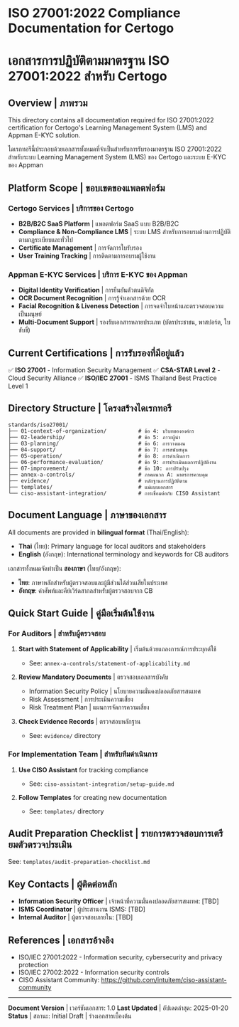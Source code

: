 # ISO 27001:2022 Compliance Documentation for Certogo
# เอกสารการปฏิบัติตามมาตรฐาน ISO 27001:2022 สำหรับ Certogo

## Overview | ภาพรวม

This directory contains all documentation required for ISO 27001:2022 certification for Certogo's Learning Management System (LMS) and Appman E-KYC solution.

ไดเรกทอรีนี้ประกอบด้วยเอกสารทั้งหมดที่จำเป็นสำหรับการรับรองมาตรฐาน ISO 27001:2022 สำหรับระบบ Learning Management System (LMS) ของ Certogo และระบบ E-KYC ของ Appman

## Platform Scope | ขอบเขตของแพลตฟอร์ม

### Certogo Services | บริการของ Certogo
- **B2B/B2C SaaS Platform** | แพลตฟอร์ม SaaS แบบ B2B/B2C
- **Compliance & Non-Compliance LMS** | ระบบ LMS สำหรับการอบรมด้านการปฏิบัติตามกฎระเบียบและทั่วไป
- **Certificate Management** | การจัดการใบรับรอง
- **User Training Tracking** | การติดตามการอบรมผู้ใช้งาน

### Appman E-KYC Services | บริการ E-KYC ของ Appman
- **Digital Identity Verification** | การยืนยันตัวตนดิจิทัล
- **OCR Document Recognition** | การรู้จำเอกสารด้วย OCR
- **Facial Recognition & Liveness Detection** | การจดจำใบหน้าและตรวจสอบความเป็นมนุษย์
- **Multi-Document Support** | รองรับเอกสารหลายประเภท (บัตรประชาชน, พาสปอร์ต, ใบขับขี่)

## Current Certifications | การรับรองที่มีอยู่แล้ว

✅ **ISO 27001** - Information Security Management
✅ **CSA-STAR Level 2** - Cloud Security Alliance
✅ **ISO/IEC 27001** - ISMS Thailand Best Practice Level 1

## Directory Structure | โครงสร้างไดเรกทอรี

```
standards/iso27001/
├── 01-context-of-organization/          # ข้อ 4: บริบทขององค์กร
├── 02-leadership/                       # ข้อ 5: ภาวะผู้นำ
├── 03-planning/                         # ข้อ 6: การวางแผน
├── 04-support/                          # ข้อ 7: การสนับสนุน
├── 05-operation/                        # ข้อ 8: การดำเนินการ
├── 06-performance-evaluation/           # ข้อ 9: การประเมินผลการปฏิบัติงาน
├── 07-improvement/                      # ข้อ 10: การปรับปรุง
├── annex-a-controls/                    # ภาคผนวก A: มาตรการควบคุม
├── evidence/                            # หลักฐานการปฏิบัติตาม
├── templates/                           # แม่แบบเอกสาร
└── ciso-assistant-integration/          # การเชื่อมต่อกับ CISO Assistant
```

## Document Language | ภาษาของเอกสาร

All documents are provided in **bilingual format** (Thai/English):
- **Thai** (ไทย): Primary language for local auditors and stakeholders
- **English** (อังกฤษ): International terminology and keywords for CB auditors

เอกสารทั้งหมดจัดทำเป็น **สองภาษา** (ไทย/อังกฤษ):
- **ไทย**: ภาษาหลักสำหรับผู้ตรวจสอบและผู้มีส่วนได้ส่วนเสียในประเทศ
- **อังกฤษ**: คำศัพท์และคีย์เวิร์ดสากลสำหรับผู้ตรวจสอบจาก CB

## Quick Start Guide | คู่มือเริ่มต้นใช้งาน

### For Auditors | สำหรับผู้ตรวจสอบ

1. **Start with Statement of Applicability** | เริ่มต้นด้วยแถลงการณ์การประยุกต์ใช้
   - See: `annex-a-controls/statement-of-applicability.md`

2. **Review Mandatory Documents** | ตรวจสอบเอกสารบังคับ
   - Information Security Policy | นโยบายความมั่นคงปลอดภัยสารสนเทศ
   - Risk Assessment | การประเมินความเสี่ยง
   - Risk Treatment Plan | แผนการจัดการความเสี่ยง

3. **Check Evidence Records** | ตรวจสอบหลักฐาน
   - See: `evidence/` directory

### For Implementation Team | สำหรับทีมดำเนินการ

1. **Use CISO Assistant** for tracking compliance
   - See: `ciso-assistant-integration/setup-guide.md`

2. **Follow Templates** for creating new documentation
   - See: `templates/` directory

## Audit Preparation Checklist | รายการตรวจสอบการเตรียมตัวตรวจประเมิน

See: `templates/audit-preparation-checklist.md`

## Key Contacts | ผู้ติดต่อหลัก

- **Information Security Officer** | เจ้าหน้าที่ความมั่นคงปลอดภัยสารสนเทศ: [TBD]
- **ISMS Coordinator** | ผู้ประสานงาน ISMS: [TBD]
- **Internal Auditor** | ผู้ตรวจสอบภายใน: [TBD]

## References | เอกสารอ้างอิง

- ISO/IEC 27001:2022 - Information security, cybersecurity and privacy protection
- ISO/IEC 27002:2022 - Information security controls
- CISO Assistant Community: https://github.com/intuitem/ciso-assistant-community

---

**Document Version** | เวอร์ชันเอกสาร: 1.0
**Last Updated** | อัปเดตล่าสุด: 2025-01-20
**Status** | สถานะ: Initial Draft | ร่างเอกสารเบื้องต้น
